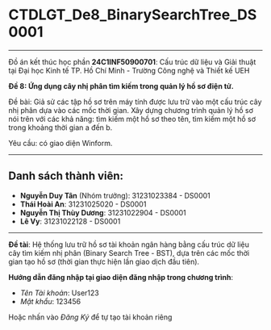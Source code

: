 # CTDLGT_De8_BinarySearchTree_DS0001
---
Đồ án kết thúc học phần **24C1INF50900701**: Cấu trúc dữ liệu và Giải thuật tại Đại học Kinh tế TP. Hồ Chí Minh - Trường Công nghệ và Thiết kế UEH

**Đề 8: Ứng dụng cây nhị phân tìm kiếm trong quản lý hồ sơ điện tử.**

Đề bài: Giả sử các tập hồ sơ trên máy tính được lưu trữ vào một cấu trúc cây nhị phân dựa vào các mốc thời gian. Xây dựng chương trình quản lý hồ sơ nói trên với các khả năng: tìm kiếm một hồ sơ theo tên, tìm kiếm một hồ sơ trong khoảng thời gian a đến b.

Yêu cầu: có giao diện Winform.

---
## Danh sách thành viên:
- **Nguyễn Duy Tân** (Nhóm trưởng): 31231023384 - DS0001
- **Thái Hoài An**: 31231025020 - DS0001
- **Nguyễn Thị Thùy Dương**: 31231022904 - DS0001
- **Lê Vy**: 31231022128 - DS0001

---
**Đề tài**: Hệ thống lưu trữ hồ sơ tài khoản ngân hàng bằng cấu trúc dữ liệu cây tìm kiếm nhị phân (Binary Search Tree - BST), dựa trên các mốc thời gian tạo hồ sơ (thời gian thực hiện lần giao dịch đầu tiên).

**Hướng dẫn đăng nhập tại giao diện đăng nhập trong chương trình**:
- *Tên Tài khoản*: User123
- *Mật khẩu*: 123456

Hoặc nhấn vào *Đăng Ký* để tự tạo tài khoản riêng



